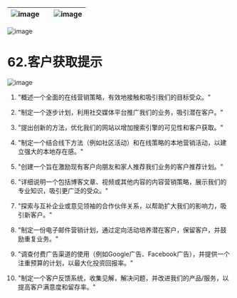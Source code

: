 | ![image](d2d_images/chapter_title_corner_decoration_left.png) |  | ![image](d2d_images/chapter_title_corner_decoration_right.png) |
| --- | --- | --- |

![image](d2d_images/chapter_title_above.png)

# 62.客户获取提示

![image](d2d_images/chapter_title_below.png)

1.  "概述一个全面的在线营销策略，有效地接触和吸引我们的目标受众。"

1.  "制定一个逐步计划，利用社交媒体平台推广我们的业务，吸引潜在客户。"

1.  "提出创新的方法，优化我们的网站以增加搜索引擎的可见性和客户获取。"

1.  "制定一个结合线下方法（例如社区活动）和在线策略的本地营销活动，以建立强大的本地存在感。"

1.  "创建一个旨在激励现有客户向朋友和家人推荐我们业务的客户推荐计划。"

1.  "详细说明一个包括博客文章、视频或其他内容的内容营销策略，展示我们的专业知识，吸引更广泛的受众。"

1.  "探索与互补企业或意见领袖的合作伙伴关系，以帮助扩大我们的影响力，吸引新客户。"

1.  "制定一份电子邮件营销计划，通过定向活动培养潜在客户，保留客户，并鼓励重复业务。"

1.  "调查付费广告渠道的使用（例如Google广告、Facebook广告），并提供一个注重预算的计划，以最大化投资回报率。"

1.  "制定一个客户反馈系统，收集见解，解决问题，并改进我们的产品/服务，以提高客户满意度和留存率。"
